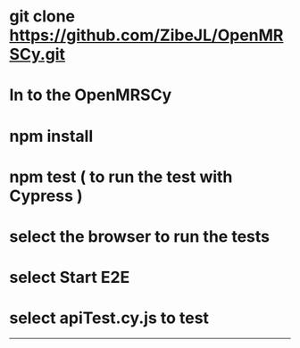 # git clone https://github.com/ZibeJL/OpenMRSCy.git
# In to the OpenMRSCy
# npm install
# npm test ( to run the test with Cypress )
# select the browser to run the tests
# select Start E2E
# select apiTest.cy.js to test

-------------------------------------------------------------------
